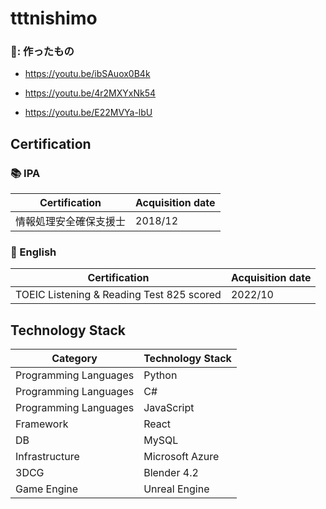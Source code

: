 # tttnishimo


### 🎥: 作ったもの

- https://youtu.be/ibSAuox0B4k

- https://youtu.be/4r2MXYxNk54

- https://youtu.be/E22MVYa-lbU



## Certification

### :books: IPA

|Certification                  |Acquisition date|
|-------------------------------|----------------|
|情報処理安全確保支援士          |2018/12         |

### :book: English

|Certification                  |Acquisition date|
|-------------------------------|----------------|
|TOEIC Listening & Reading Test 825 scored  |2022/10|


## Technology Stack


|Category             |Technology Stack    |
|---------------------|--------------------|
|Programming Languages|Python              |
|Programming Languages|C#                  |
|Programming Languages|JavaScript          |
|Framework            |React               |
|DB                   |MySQL               |
|Infrastructure       |Microsoft Azure     |
|3DCG                 |Blender 4.2         |
|Game Engine          |Unreal Engine       |
